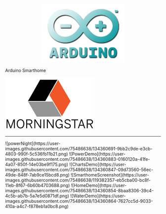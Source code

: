 <div>
    <p align="center"><img src="./arduino.jpg"><p>Arduino Smarthome</p><img src="./morningstar.png"></p>

</div>  
<hr/>
![powerNight](https://user-images.githubusercontent.com/75486638/134360691-9bb2c9de-e3cb-4803-990f-5c536fb11b21.png)
![PowerDemo](https://user-images.githubusercontent.com/75486638/134360883-0160120a-41fe-4a07-850f-14e03be9f175.png)
![ChartsDemo](https://user-images.githubusercontent.com/75486638/134360847-09d73560-56ec-49de-848f-7ab9ce15bcd8.png)
![SmarthomeScreenshot](https://user-images.githubusercontent.com/75486638/119382357-eb5cba00-bc8f-11eb-8f67-6b60b4703688.png)
![HomeDemo](https://user-images.githubusercontent.com/75486638/134360854-8baa8306-39c4-4c5b-ab7b-5a7e5d0871df.png)
![WaterDemo](https://user-images.githubusercontent.com/75486638/134360864-7627cc5d-9033-410a-a4c7-f878eb1a0bc8.png)
